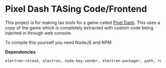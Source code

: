 # Pixel Dash TASing Code/Frontend
This project is for making tas tools for a game called [Pixel Dash](https://cmspeedrunner.itch.io/pixel-dash/).
This uses a copy of the game which is completely extracted with custom code being injected in through web console.


To compile this yourself you need NodeJS and NPM

**Dependencies**
```markdown
electron-reload, electron, node-key-sender, electron-packager, path, require, node-webkit, requirejs
```
